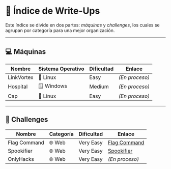 # 📂 Índice de Write-Ups
Este índice se divide en dos partes: *máquinas* y *challenges*, los cuales se agrupan por categoría para una mejor organización.

---

## 💻 Máquinas

|  Nombre   |   Sistema Operativo  |  Dificultad   |   Enlace  |
| --- | --- | --- | --- |
| LinkVortex |🐧 Linux | Easy | *(En proceso)* |
| Hospital | 🪟 Windows | Medium | *(En proceso)* |
| Cap | 🐧 Linux | Easy | *(En proceso)* |

---

## 🧩 Challenges

|  Nombre   |   Categoría  |  Dificultad   |   Enlace  |
| --- | --- | --- | --- |
| Flag Command |🌐 Web | Very Easy | [Flag Command](https://medium.com/@pablo13villalobos/hack-the-box-flag-command-walkthrough-es-4c4e26521d61) |
| Spookifier |🌐 Web | Very Easy | [Spookifier](https://medium.com/@pablo13villalobos/hack-the-box-spookifier-walkthrough-es-6c1fef95d1fe) |
| OnlyHacks | 🌐 Web | Very Easy | *(En proceso)* |
